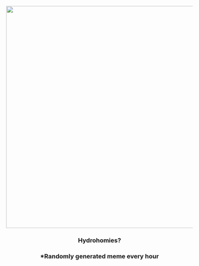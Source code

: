 <p align="center">
        <img src="https://i.redd.it/z4lcw41x8qt91.jpg" width="600" height="600">
        </p>
        <h3 align="center">Hydrohomies?</h3>
        <h3 align="center">*Randomly generated meme every hour</h3>
    
